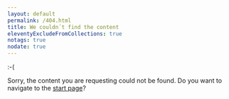 ```yaml
---
layout: default
permalink: /404.html
title: We couldn´t find the content
eleventyExcludeFromCollections: true
notags: true
nodate: true
---
```

<p class="fs-5 lh-4">:-(</p>
<p class="no-indent">Sorry, the content you are requesting could not be found. Do you want to navigate to the <a href="/">start page</a>?</p>
